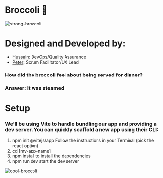 # Broccoli 🥦

![strong-broccoli](https://user-images.githubusercontent.com/45575016/173065115-24f2c1af-647d-472a-bcee-dbec43499754.gif)

# Designed and Developed by:

- [Hussain](https://github.com/HusJAW): DevOps/Quality Assurance
- [Peter](https://github.com/PJSalter): Scrum Facilitator/UX Lead

### How did the broccoli feel about being served for dinner?
### Answer: It was steamed!

# Setup

### We’ll be using Vite to handle bundling our app and providing a dev server. You can quickly scaffold a new app using their CLI:

1. npm init @vitejs/app
   Follow the instructions in your Terminal (pick the react option)
2. cd [my-app-name]
3. npm install to install the dependencies
4. npm run dev start the dev server

![cool-broccoli](https://user-images.githubusercontent.com/45575016/173065159-525d3753-6b93-49a4-bf4f-c2848bef165d.gif)


